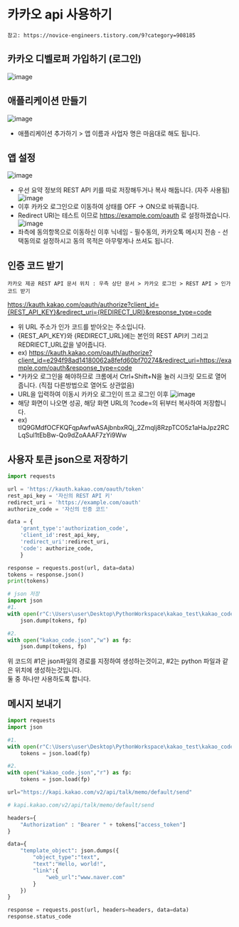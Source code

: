 # 카카오 api 사용하기
    참고: https://novice-engineers.tistory.com/9?category=908185

## 카카오 디벨로퍼 가입하기 (로그인)
![image](https://user-images.githubusercontent.com/69878816/132783653-8b933c8c-a128-4809-8c2a-a609bcfc6a90.png)  

## 애플리케이션 만들기 
![image](https://user-images.githubusercontent.com/69878816/132784763-2f479b79-8ada-4201-9c98-ab046f690857.png)
+ 애플리케이션 추가하기 > 앱 이름과 사업자 명은 마음대로 해도 됩니다.

## 앱 설정
![image](https://user-images.githubusercontent.com/69878816/132787119-7d016d0a-cdc2-478a-a5ef-f019d6597d2d.png)
+ 우선 요약 정보의 REST API 키를 따로 저장해두거나 복사 해둡니다. (자주 사용됨)
![image](https://user-images.githubusercontent.com/69878816/132787320-d8c31a92-a243-4ee5-9487-4b2559e08c08.png)
+ 이후 카카오 로그인으로 이동하여 상태를 OFF -> ON으로 바꿔줍니다.
+ Redirect URI는 테스트 이므로 https://example.com/oauth 로 설정하겠습니다.  
![image](https://user-images.githubusercontent.com/69878816/132787466-1ae22d8b-f969-4218-aefd-f7f2e61d27df.png)
+ 좌측에 동의항목으로 이동하신 이후 닉네임 - 필수동의, 카카오톡 메시지 전송 - 선택동의로 설정하시고 동의 목적은 아무렇게나 쓰셔도 됩니다.  

## 인증 코드 받기
    카카오 제공 REST API 문서 위치 : 우측 상단 문서 > 카카오 로그인 > REST API > 인가 코드 받기
https://kauth.kakao.com/oauth/authorize?client_id={REST_API_KEY}&redirect_uri={REDIRECT_URI}&response_type=code
+ 위 URL 주소가 인가 코드를 받아오는 주소입니다.
+ {REST_API_KEY}와 {REDIRECT_URL}에는 본인의 REST API키 그리고 REDRIECT_URL값을 넣어줍니다.
+ ex) https://kauth.kakao.com/oauth/authorize?client_id=e294f98ad14180062a8fefd60bf70274&redirect_uri=https://example.com/oauth&response_type=code
+ *카카오 로그인을 해야하므로 크롬에서 Ctrl+Shift+N을 눌러 시크릿 모드로 열어줍니다. (직접 다른방법으로 열어도 상관없음)
+ URL을 입력하여 이동시 카카오 로그인이 뜨고 로그인 이후 
![image](https://user-images.githubusercontent.com/69878816/132789530-97a76bf4-0e55-469c-a754-f794cb9dae62.png)
+ 해당 화면이 나오면 성공, 해당 화면 URL의 ?code=의 뒤부터 복사하여 저장합니다. 
+ ex) tIQ9GMdfOCFKQFqpAwfwASAjbnbxRQj_2Zmqlj8RzpTCO5z1aHaJpz2RCLqSul1tEbBw-Qo9dZoAAAF7zYi9Ww


## 사용자 토큰 json으로 저장하기  
``` python
import requests

url = 'https://kauth.kakao.com/oauth/token'
rest_api_key = '자신의 REST API 키' 
redirect_uri = 'https://example.com/oauth'
authorize_code = '자신의 인증 코드' 

data = {
    'grant_type':'authorization_code',
    'client_id':rest_api_key,
    'redirect_uri':redirect_uri,
    'code': authorize_code,
    }

response = requests.post(url, data=data)
tokens = response.json()
print(tokens)

# json 저장
import json
#1.
with open(r"C:\Users\user\Desktop\PythonWorkspace\kakao_test\kakao_code.json","w") as fp:
    json.dump(tokens, fp)

#2.
with open("kakao_code.json","w") as fp:
    json.dump(tokens, fp)
```
  
위 코드의 #1은 json파일의 경로를 지정하여 생성하는것이고, #2는 python 파일과 같은 위치에 생성하는것입니다.  
둘 중 하나만 사용하도록 합니다.

## 메시지 보내기
```python
import requests
import json

#1.
with open(r"C:\Users\user\Desktop\PythonWorkspace\kakao_test\kakao_code.json","r") as fp:
    tokens = json.load(fp)

#2.
with open("kakao_code.json","r") as fp:
    tokens = json.load(fp)

url="https://kapi.kakao.com/v2/api/talk/memo/default/send"

# kapi.kakao.com/v2/api/talk/memo/default/send 

headers={
    "Authorization" : "Bearer " + tokens["access_token"]
}

data={
    "template_object": json.dumps({
        "object_type":"text",
        "text":"Hello, world!",
        "link":{
            "web_url":"www.naver.com"
        }
    })
}

response = requests.post(url, headers=headers, data=data)
response.status_code
```
